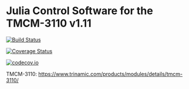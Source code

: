 # Julia Control Software for the TMCM-3110 v1.11

[![Build Status](https://travis-ci.org/lmh91/TMCM3110.jl.svg?branch=master)](https://travis-ci.org/lmh91/TMCM3110.jl)

[![Coverage Status](https://coveralls.io/repos/lmh91/TMCM3110.jl/badge.svg?branch=master&service=github)](https://coveralls.io/github/lmh91/TMCM3110.jl?branch=master)

[![codecov.io](http://codecov.io/github/lmh91/TMCM3110.jl/coverage.svg?branch=master)](http://codecov.io/github/lmh91/TMCM3110.jl?branch=master)



TMCM-3110: https://www.trinamic.com/products/modules/details/tmcm-3110/
